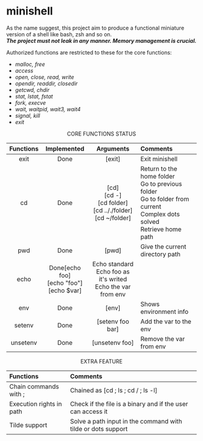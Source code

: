 # minishell

As the name suggest, this project aim to produce a functional miniature version of a shell like bash, zsh and so on.  
***The project must not leak in any manner. Memory management is crucial.***

Authorized functions are restricted to these for the core functions:
 - *malloc, free*
 - *access*
 - *open, close, read, write*
 - *opendir, readdir, closedir*
 - *getcwd, chdir*
 - *stat, lstat, fstat*
 - *fork, execve*
 - *wait, waitpid, wait3, wait4*
 - *signal, kill*
 - *exit*

<p align="center">CORE FUNCTIONS STATUS</p>

|Functions|Implemented|Arguments|Comments
|:-:|:-:|:-:|:--
|exit|Done|[exit]|Exit minishell
|cd|Done|[cd]<br>[cd -]<br>[cd folder]<br>[cd .././folder]<br>[cd ~/folder]|Return to the home folder<br>Go to previous folder<br>Go to folder from current<br>Complex dots solved<br>Retrieve home path
|pwd|Done|[pwd]|Give the current directory path
|echo|Done[echo foo]<br>[echo "foo"]<br>[echo $var]|Echo standard<br>Echo foo as it's writed<br>Echo the var from env
|env|Done|[env]|Shows environment info
|setenv|Done|[setenv foo bar]|Add the var to the env
|unsetenv|Done|[unsetenv foo]|Remove the var from env

<p align="center">EXTRA FEATURE</p>

|Functions|Comments
|:--|:--
|Chain commands with ;|Chained as [cd ; ls ; cd / ; ls -l]
|Execution rights in path|Check if the file is a binary and if the user can access it
|Tilde support|Solve a path input in the command with tilde or dots support
